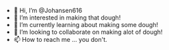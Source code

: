 - 👋 Hi, I’m @Johansen616
- 👀 I’m interested in making that dough!
- 🌱 I’m currently learning about making some dough!
- 💞️ I’m looking to collaborate on making alot of dough!
- 📫 How to reach me ... you don't.

<!---
Johansen616/Johansen616 is a ✨ special ✨ repository because its `README.md` (this file) appears on your GitHub profile.
You can click the Preview link to take a look at your changes.
--->
